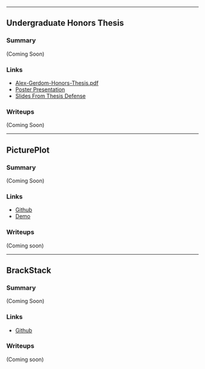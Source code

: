 <!-- 
.. title: My Projects
.. slug: my-projects
.. date: 2016-06-28 14:21:48 UTC-04:00
.. tags: 
.. category: 
.. link: 
.. description: 
.. type: text
-->

-----------------------------------------------------------------

## Undergraduate Honors Thesis

<!-- Need to try to get final pdf of thesis off external hdd -->

### Summary

(Coming Soon)

### Links
- [Alex-Gerdom-Honors-Thesis.pdf](Alex-Gerdom-Honors-Thesis.pdf) 
- [Poster Presentation](School-Of-Rocks-Poster.pdf) 
- [Slides From Thesis Defense](Defense-Presentation.pdf)

### Writeups

(Coming Soon)

<!-- Story-->
<!-- Unanswered Questions -->
<!-- How to's 
    Add Signiture Page
    Make a table of contents
    -->

---------------------------------------------------------

## PicturePlot

### Summary

(Coming Soon)

### Links
- [Github](https://github.com/aggerdom/PicturePlot)
- [Demo](https://youtu.be/DcEv48_gP0s)

### Writeups

(Coming soon)

<!-- Summary -->

----------------------------------------------------------

## BrackStack

### Summary

(Coming Soon)

### Links
- [Github](https://github.com/aggerdom/brackstack)

### Writeups

(Coming soon)

<!-- ## DAGText (Coming Soon) -->


<!-- # More-Tkinter-widgets -->

